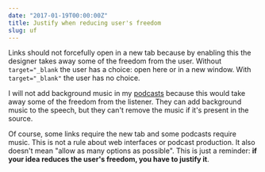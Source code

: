 ```yaml
---
date: "2017-01-19T00:00:00Z"
title: Justify when reducing user's freedom
slug: uf
---
```


Links should not forcefully open in a new tab because by enabling this the designer takes away some of the freedom from the user. Without `target="_blank` the user has a choice: open here or in a new window. With `target="_blank"` the user has no choice.

I will not add background music in my [podcasts](https://soundcloud.com/hexlet) because this would take away some of the freedom from the listener. They can add background music to the speech, but they can't remove the music if it's present in the source.

Of course, some links require the new tab and some podcasts require music. This is not a rule about web interfaces or podcast production. It also doesn't mean "allow as many options as possible". This is just a reminder: **if your idea reduces the user's freedom, you have to justify it**.
